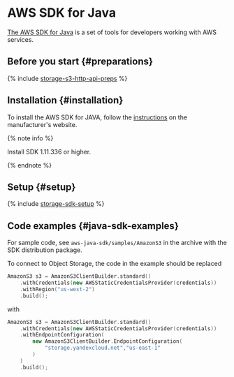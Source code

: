 # AWS SDK for Java

[The AWS SDK for Java](https://aws.amazon.com/sdk-for-java/) is a set of tools for developers working with AWS services.

## Before you start {#preparations}

{% include [storage-s3-http-api-preps](../_includes_service/storage-s3-http-api-preps.md) %}

## Installation {#installation}

To install the AWS SDK for JAVA, follow the [instructions](https://docs.aws.amazon.com/sdk-for-java/v1/developer-guide/setup-install.html) on the manufacturer's website.

{% note info %}

Install SDK 1.11.336 or higher.

{% endnote %}

## Setup {#setup}

{% include [storage-sdk-setup](../_includes_service/storage-sdk-setup.md) %}

## Code examples {#java-sdk-examples}

For sample code, see `aws-java-sdk/samples/AmazonS3` in the archive with the SDK distribution package.

To connect to Object Storage, the code in the example should be replaced

```cpp
AmazonS3 s3 = AmazonS3ClientBuilder.standard()
    .withCredentials(new AWSStaticCredentialsProvider(credentials))
    .withRegion("us-west-2")
    .build();
```

with

```cpp
AmazonS3 s3 = AmazonS3ClientBuilder.standard()
    .withCredentials(new AWSStaticCredentialsProvider(credentials))
    .withEndpointConfiguration(
        new AmazonS3ClientBuilder.EndpointConfiguration(
            "storage.yandexcloud.net","us-east-1"
        )
    )
    .build();
```

